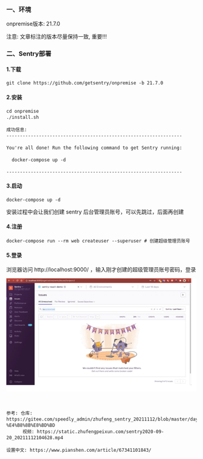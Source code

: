### 一、环境

onpremise版本: 21.7.0

注意: 文章标注的版本尽量保持一致, 重要!!!

### 二、Sentry部署

#### 1.下载

```shell
git clone https://github.com/getsentry/onpremise -b 21.7.0
```

#### 2.安装

```shell
cd onpremise
./install.sh

成功信息:
-----------------------------------------------------------------

You're all done! Run the following command to get Sentry running:

  docker-compose up -d

-----------------------------------------------------------------
```

#### 3.启动

```shell
docker-compose up -d
```

安装过程中会让我们创建 sentry 后台管理员账号，可以先跳过，后面再创建

#### 4.注册

```shell
docker-compose run --rm web createuser --superuser # 创建超级管理员账号
```

#### 5.登录

浏览器访问 http://localhost:9000/ ，输入刚才创建的超级管理员账号密码，登录

![图片](./pic/004/1.jpg)




&nbsp;

```
参考: 仓库: https://gitee.com/speedly_admin/zhufeng_sentry_20211112/blob/master/day01/%E7%AC%AC%E4%B8%80%E5%A4%A9%E7%9A%84%E8%AF%BE%E9%A2%98.md#1-%E4%B8%8B%E8%BD%BD
      视频: https://static.zhufengpeixun.com/sentry2020-09-20_20211112104628.mp4

设置中文: https://www.pianshen.com/article/67341101843/
```


